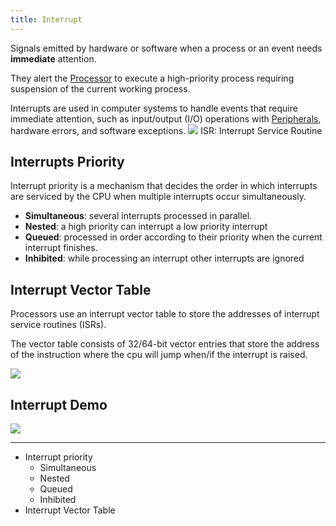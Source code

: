 ```yaml
---
title: Interrupt
---
```


Signals emitted by hardware or software when a process or an event needs **immediate** attention.

They alert the [Processor](/computer-architecture-network-technology-and-operating-systems/architecture/microprocessor) to execute a high-priority process requiring suspension of the current working process.

Interrupts are used in computer systems to handle events that require immediate attention, such as input/output (I/O) operations with [Peripherals](/computer-architecture-network-technology-and-operating-systems/architecture/peripherals), hardware errors, and software exceptions.
![](../attachments/cleanshot-2025-01-23-at-1930352x.png)
ISR: Interrupt Service Routine
## Interrupts Priority
Interrupt priority is a mechanism that decides the order in which interrupts are serviced by the CPU when multiple interrupts occur simultaneously.
- **Simultaneous**: several interrupts processed in parallel.
- **Nested**: a high priority can interrupt  a low priority interrupt
- **Queued**: processed in order according to their priority when the current interrupt finishes.
- **Inhibited**: while processing an interrupt other interrupts are ignored

## Interrupt Vector Table
Processors use an interrupt vector table to store the addresses of interrupt service routines (ISRs).

The vector table consists of 32/64-bit vector entries that store the address of the instruction where the cpu will jump when/if the interrupt is raised.

![](../attachments/cleanshot-2025-01-23-at-1935042x.png)

## Interrupt Demo
![](../attachments/cleanshot-2025-01-23-at-1935252x.png)

---
- Interrupt priority
	- Simultaneous
	- Nested
	- Queued
	- Inhibited
- Interrupt Vector Table